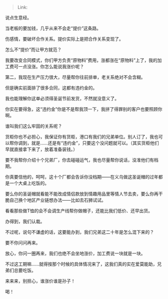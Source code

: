 > Link: 

说点生意经。

当老板的要加钱，几乎从来不会走“提价”这条路。

伤感情，要破坏合作关系。提价实际上是把合作关系变现了。

怎么不“提价”而让甲方就范？

我要改变合同模式，你们甲方负责“原物料”费用，涨都涨在“原物料”上了，我的加工费可一点没涨。你怎么能说我涨价呢？

第二，我现在生产压力很大，尽量帮你往前排单，老关系绝对不会含糊。

但是确实前面排了很多合同，这都有违约金的。

我也能理解你这单必须得圣诞节前发货，不然就没意义了。

你实在要得急，这“违约金”你是不是帮我顶一下，我拼了得罪别的客户也要照顾你啊。

谁叫我们这么牢固的关系呢？

货柜你也不必担心，我保证你有货柜，港口有我们的兄弟单位。别人订了，我也可以帮你调到，就是……还是有“违约金”，只要这个没问题就可以。（其实货柜他们早就直接拿下来了，放着准备装钱。）

要不我帮你介绍十个兄弟厂，你去碰碰运气，我也尽量帮你说话，没准他们有档期。

你真要信他的，呵呵，这十个厂都会告诉你没档期——在义乌做这圣诞帽的过年都是一个大桌上吃饭的。

要么你的圣诞帽就看能不能改成情侣款放到情趣用品里等情人节去卖，要么你再干脆自己换个地区产业链想办法——比如去石狮试试。

看看那些做T恤的会不会调生产线帮你做帽子，还能比我们低价、还早出货。

办得到，我们认栽。

不过呢，说句不谦虚的话，这要能办到，我们兄弟这二十年是怎么混下来的？

要不你问问再来。

放心，你问一圈再来，我们也绝不会坐地涨价，加工费说一块就是一块。

不过这工期嘛……就得按那个时候的具体情况来了，这我们真的实在爱莫能助，兄弟们总要吃饭。

来来来，别担心，谁涨价谁是孙子！

喝！
